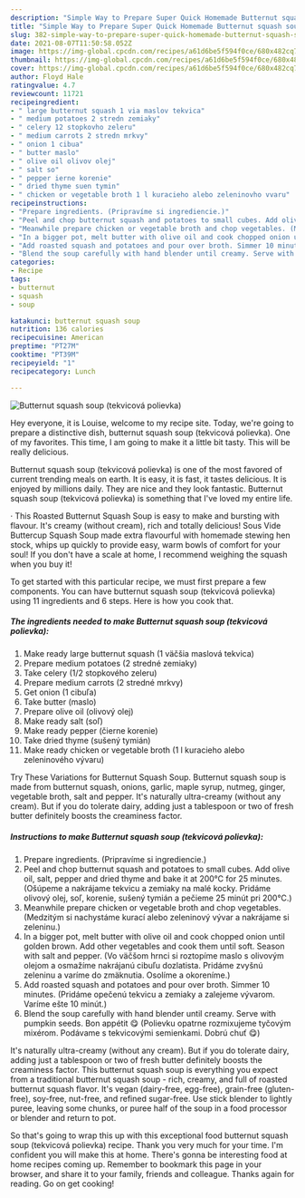```yaml
---
description: "Simple Way to Prepare Super Quick Homemade Butternut squash soup (tekvicová polievka)"
title: "Simple Way to Prepare Super Quick Homemade Butternut squash soup (tekvicová polievka)"
slug: 382-simple-way-to-prepare-super-quick-homemade-butternut-squash-soup-tekvicova-polievka
date: 2021-08-07T11:50:58.052Z
image: https://img-global.cpcdn.com/recipes/a61d6be5f594f0ce/680x482cq70/butternut-squash-soup-tekvicova-polievka-recipe-main-photo.jpg
thumbnail: https://img-global.cpcdn.com/recipes/a61d6be5f594f0ce/680x482cq70/butternut-squash-soup-tekvicova-polievka-recipe-main-photo.jpg
cover: https://img-global.cpcdn.com/recipes/a61d6be5f594f0ce/680x482cq70/butternut-squash-soup-tekvicova-polievka-recipe-main-photo.jpg
author: Floyd Hale
ratingvalue: 4.7
reviewcount: 11721
recipeingredient:
- " large butternut squash 1 via maslov tekvica"
- " medium potatoes 2 stredn zemiaky"
- " celery 12 stopkovho zeleru"
- " medium carrots 2 stredn mrkvy"
- " onion 1 cibua"
- " butter maslo"
- " olive oil olivov olej"
- " salt so"
- " pepper ierne korenie"
- " dried thyme suen tymin"
- " chicken or vegetable broth 1 l kuracieho alebo zeleninovho vvaru"
recipeinstructions:
- "Prepare ingredients. (Pripravíme si ingrediencie.)"
- "Peel and chop butternut squash and potatoes to small cubes. Add olive oil, salt, pepper and dried thyme and bake it at 200°C for 25 minutes. (Ošúpeme a nakrájame tekvicu a zemiaky na malé kocky. Pridáme olivový olej, soľ, korenie, sušený tymián a pečieme 25 minút pri 200°C.)"
- "Meanwhile prepare chicken or vegetable broth and chop vegetables. (Medzitým si nachystáme kurací alebo zeleninový vývar a nakrájame si zeleninu.)"
- "In a bigger pot, melt butter with olive oil and cook chopped onion until golden brown. Add other vegetables and cook them until soft. Season with salt and pepper. (Vo väčšom hrnci si roztopíme maslo s olivovým olejom a osmažíme nakrájanú cibuľu dozlatista. Pridáme zvyšnú zeleninu a varíme do zmäknutia. Osolíme a okoreníme.)"
- "Add roasted squash and potatoes and pour over broth. Simmer 10 minutes. (Pridáme opečenú tekvicu a zemiaky a zalejeme vývarom. Varíme ešte 10 minút.)"
- "Blend the soup carefully with hand blender until creamy. Serve with pumpkin seeds. Bon appétit 😋 (Polievku opatrne rozmixujeme tyčovým mixérom. Podávame s tekvicovými semienkami. Dobrú chuť 😋)"
categories:
- Recipe
tags:
- butternut
- squash
- soup

katakunci: butternut squash soup 
nutrition: 136 calories
recipecuisine: American
preptime: "PT27M"
cooktime: "PT39M"
recipeyield: "1"
recipecategory: Lunch

---
```



![Butternut squash soup (tekvicová polievka)](https://img-global.cpcdn.com/recipes/a61d6be5f594f0ce/680x482cq70/butternut-squash-soup-tekvicova-polievka-recipe-main-photo.jpg)

Hey everyone, it is Louise, welcome to my recipe site. Today, we're going to prepare a distinctive dish, butternut squash soup (tekvicová polievka). One of my favorites. This time, I am going to make it a little bit tasty. This will be really delicious.

Butternut squash soup (tekvicová polievka) is one of the most favored of current trending meals on earth. It is easy, it is fast, it tastes delicious. It is enjoyed by millions daily. They are nice and they look fantastic. Butternut squash soup (tekvicová polievka) is something that I've loved my entire life.

· This Roasted Butternut Squash Soup is easy to make and bursting with flavour. It&#39;s creamy (without cream), rich and totally delicious! Sous Vide Buttercup Squash Soup made extra flavourful with homemade stewing hen stock, whips up quickly to provide easy, warm bowls of comfort for your soul! If you don&#39;t have a scale at home, I recommend weighing the squash when you buy it!


To get started with this particular recipe, we must first prepare a few components. You can have butternut squash soup (tekvicová polievka) using 11 ingredients and 6 steps. Here is how you cook that.

<!--inarticleads1-->

##### The ingredients needed to make Butternut squash soup (tekvicová polievka):

1. Make ready  large butternut squash (1 väčšia maslová tekvica)
1. Prepare  medium potatoes (2 stredné zemiaky)
1. Take  celery (1/2 stopkového zeleru)
1. Prepare  medium carrots (2 stredné mrkvy)
1. Get  onion (1 cibuľa)
1. Take  butter (maslo)
1. Prepare  olive oil (olivový olej)
1. Make ready  salt (soľ)
1. Make ready  pepper (čierne korenie)
1. Take  dried thyme (sušený tymián)
1. Make ready  chicken or vegetable broth (1 l kuracieho alebo zeleninového vývaru)


Try These Variations for Butternut Squash Soup. Butternut squash soup is made from butternut squash, onions, garlic, maple syrup, nutmeg, ginger, vegetable broth, salt and pepper. It&#39;s naturally ultra-creamy (without any cream). But if you do tolerate dairy, adding just a tablespoon or two of fresh butter definitely boosts the creaminess factor. 

<!--inarticleads2-->

##### Instructions to make Butternut squash soup (tekvicová polievka):

1. Prepare ingredients. (Pripravíme si ingrediencie.)
1. Peel and chop butternut squash and potatoes to small cubes. Add olive oil, salt, pepper and dried thyme and bake it at 200°C for 25 minutes. (Ošúpeme a nakrájame tekvicu a zemiaky na malé kocky. Pridáme olivový olej, soľ, korenie, sušený tymián a pečieme 25 minút pri 200°C.)
1. Meanwhile prepare chicken or vegetable broth and chop vegetables. (Medzitým si nachystáme kurací alebo zeleninový vývar a nakrájame si zeleninu.)
1. In a bigger pot, melt butter with olive oil and cook chopped onion until golden brown. Add other vegetables and cook them until soft. Season with salt and pepper. (Vo väčšom hrnci si roztopíme maslo s olivovým olejom a osmažíme nakrájanú cibuľu dozlatista. Pridáme zvyšnú zeleninu a varíme do zmäknutia. Osolíme a okoreníme.)
1. Add roasted squash and potatoes and pour over broth. Simmer 10 minutes. (Pridáme opečenú tekvicu a zemiaky a zalejeme vývarom. Varíme ešte 10 minút.)
1. Blend the soup carefully with hand blender until creamy. Serve with pumpkin seeds. Bon appétit 😋 (Polievku opatrne rozmixujeme tyčovým mixérom. Podávame s tekvicovými semienkami. Dobrú chuť 😋)


It&#39;s naturally ultra-creamy (without any cream). But if you do tolerate dairy, adding just a tablespoon or two of fresh butter definitely boosts the creaminess factor. This butternut squash soup is everything you expect from a traditional butternut squash soup - rich, creamy, and full of roasted butternut squash flavor. It&#39;s vegan (dairy-free, egg-free), grain-free (gluten-free), soy-free, nut-free, and refined sugar-free. Use stick blender to lightly puree, leaving some chunks, or puree half of the soup in a food processor or blender and return to pot. 

So that's going to wrap this up with this exceptional food butternut squash soup (tekvicová polievka) recipe. Thank you very much for your time. I'm confident you will make this at home. There's gonna be interesting food at home recipes coming up. Remember to bookmark this page in your browser, and share it to your family, friends and colleague. Thanks again for reading. Go on get cooking!
